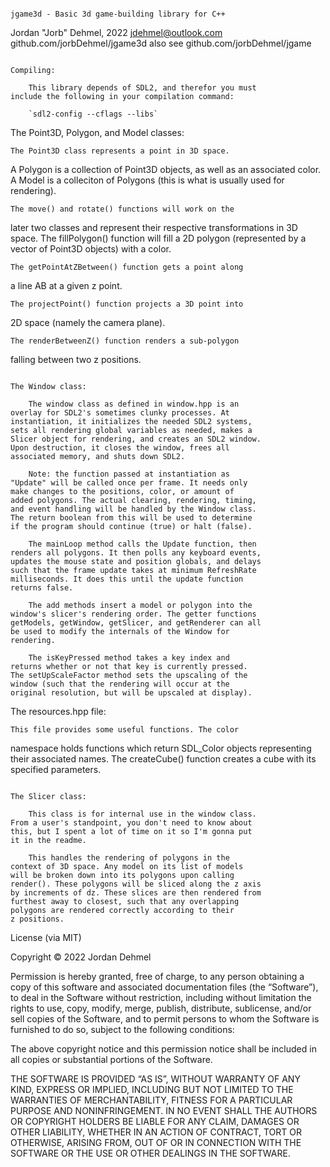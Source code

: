 ~~~~~~~~~~~~~~~~~~~~~~~~~~~~~~~~~~~~~~~~~~~~~~~~~~~~~~~~

jgame3d - Basic 3d game-building library for C++

~~~~~~~~~~~~~~~~~~~~~~~~~~~~~~~~~~~~~~~~~~~~~~~~~~~~~~~~
Jordan "Jorb" Dehmel, 2022
jdehmel@outlook.com
github.com/jorbDehmel/jgame3d
also see github.com/jorbDehmel/jgame
~~~~~~~~~~~~~~~~~~~~~~~~~~~~~~~~~~~~~~~~~~~~~~~~~~~~~~~~

Compiling:

    This library depends of SDL2, and therefor you must
include the following in your compilation command:

    `sdl2-config --cflags --libs`

~~~~~~~~~~~~~~~~~~~~~~~~~~~~~~~~~~~~~~~~~~~~~~~~~~~~~~~~

The Point3D, Polygon, and Model classes:

    The Point3D class represents a point in 3D space.
A Polygon is a collection of Point3D objects, as well as
an associated color. A Model is a colleciton of Polygons
(this is what is usually used for rendering).

    The move() and rotate() functions will work on the
later two classes and represent their respective 
transformations in 3D space. The fillPolygon() function
will fill a 2D polygon (represented by a vector of
Point3D objects) with a color.

    The getPointAtZBetween() function gets a point along
a line AB at a given z point.

    The projectPoint() function projects a 3D point into
2D space (namely the camera plane).

    The renderBetweenZ() function renders a sub-polygon
falling between two z positions.

~~~~~~~~~~~~~~~~~~~~~~~~~~~~~~~~~~~~~~~~~~~~~~~~~~~~~~~~

The Window class:

    The window class as defined in window.hpp is an
overlay for SDL2's sometimes clunky processes. At
instantiation, it initializes the needed SDL2 systems,
sets all rendering global variables as needed, makes a
Slicer object for rendering, and creates an SDL2 window.
Upon destruction, it closes the window, frees all
associated memory, and shuts down SDL2.

    Note: the function passed at instantiation as
"Update" will be called once per frame. It needs only
make changes to the positions, color, or amount of
added polygons. The actual clearing, rendering, timing,
and event handling will be handled by the Window class.
The return boolean from this will be used to determine
if the program should continue (true) or halt (false).

    The mainLoop method calls the Update function, then
renders all polygons. It then polls any keyboard events,
updates the mouse state and position globals, and delays
such that the frame update takes at minimum RefreshRate
milliseconds. It does this until the update function
returns false.

    The add methods insert a model or polygon into the
window's slicer's rendering order. The getter functions
getModels, getWindow, getSlicer, and getRenderer can all
be used to modify the internals of the Window for
rendering.

    The isKeyPressed method takes a key index and
returns whether or not that key is currently pressed.
The setUpScaleFactor method sets the upscaling of the
window (such that the rendering will occur at the
original resolution, but will be upscaled at display).

~~~~~~~~~~~~~~~~~~~~~~~~~~~~~~~~~~~~~~~~~~~~~~~~~~~~~~~~

The resources.hpp file:

    This file provides some useful functions. The color
namespace holds functions which return SDL_Color objects
representing their associated names. The createCube()
function creates a cube with its specified parameters.

~~~~~~~~~~~~~~~~~~~~~~~~~~~~~~~~~~~~~~~~~~~~~~~~~~~~~~~~

The Slicer class:

    This class is for internal use in the window class.
From a user's standpoint, you don't need to know about
this, but I spent a lot of time on it so I'm gonna put
it in the readme.

    This handles the rendering of polygons in the
context of 3D space. Any model on its list of models
will be broken down into its polygons upon calling
render(). These polygons will be sliced along the z axis
by increments of dz. These slices are then rendered from
furthest away to closest, such that any overlapping
polygons are rendered correctly according to their
z positions.

~~~~~~~~~~~~~~~~~~~~~~~~~~~~~~~~~~~~~~~~~~~~~~~~~~~~~~~~

License (via MIT)

Copyright © 2022 Jordan Dehmel

Permission is hereby granted, free of charge, to any 
person obtaining a copy of this software and associated 
documentation files (the “Software”), to deal in the 
Software without restriction, including without
limitation the rights to use, copy, modify, merge,
publish, distribute, sublicense, and/or sell copies of
the Software, and to permit persons to whom the Software
is furnished to do so, subject to the following
conditions:

The above copyright notice and this permission notice 
shall be included in all copies or substantial portions 
of the Software.

THE SOFTWARE IS PROVIDED “AS IS”, WITHOUT WARRANTY OF 
ANY KIND, EXPRESS OR IMPLIED, INCLUDING BUT NOT LIMITED 
TO THE WARRANTIES OF MERCHANTABILITY, FITNESS FOR A 
PARTICULAR PURPOSE AND NONINFRINGEMENT. IN NO EVENT
SHALL  THE AUTHORS OR COPYRIGHT HOLDERS BE LIABLE FOR
ANY CLAIM, DAMAGES OR OTHER LIABILITY, WHETHER IN AN
ACTION OF CONTRACT, TORT OR OTHERWISE, ARISING FROM,
OUT OF OR IN  CONNECTION WITH THE SOFTWARE OR THE USE
OR OTHER DEALINGS IN THE SOFTWARE.

~~~~~~~~~~~~~~~~~~~~~~~~~~~~~~~~~~~~~~~~~~~~~~~~~~~~~~~~